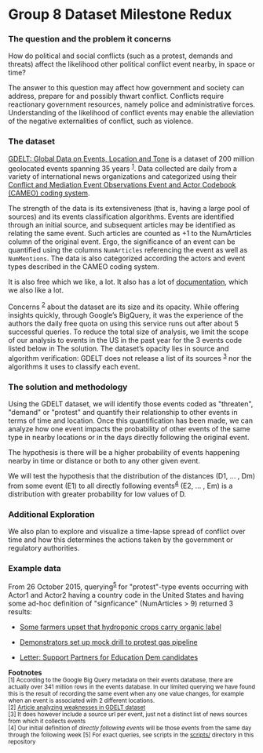 # Group 8 Dataset Milestone Redux

### The question and the problem it concerns

How do political and social conflicts (such as a protest, demands and threats) affect the likelihood other political conflict event nearby, in space or time?

The answer to this question may affect how government and society can address, prepare for and possibly thwart conflict. Conflicts require reactionary government resources, namely police and administrative forces. Understanding of the likelihood of conflict events may enable the alleviation of the negative externalities of conflict, such as violence.

### The dataset

[GDELT: Global Data on Events, Location and Tone](http://gdeltproject.org/data.html) is a dataset of 200 million geolocated events spanning 35 years <sup>[1](#341mill)</sup>. Data collected are daily from a variety of international news organizations and categorized using their [Conflict and Mediation Event Observations Event and Actor Codebook (CAMEO) coding system](http://data.gdeltproject.org/documentation/CAMEO.Manual.1.1b3.pdf).

The strength of the data is its extensiveness (that is, having a large pool of sources) and its events classification algorithms. Events are identified through an initial source, and subsequent articles may be identified as relating the same event. Such articles are counted as +1 to the NumArticles column of the original event. Ergo, the significance of an event can be quantified using the columns `NumArticles` referencing the event as well as `NumMentions`. The data is also categorized according the actors and event types described in the CAMEO coding system.

It is also free which we like, a lot. It also has a lot of [documentation](http://gdeltproject.org/data.html#documentation), which we also like a lot.

Concerns <sup>[2](#gdelt-weaknesses)</sup> about the dataset are its size and its opacity. While offering insights quickly, through Google’s BigQuery, it was the experience of the authors the daily  free quota on using this service runs out after about 5 successful queries. To reduce the total size of analysis, we limit the scope of our analysis to events in the US in the past year for the 3 events code listed below in The solution. The dataset’s opacity lies in source and algorithm verification: GDELT does not release a list of its sources <sup>[3](#sourceurls)</sup> nor the algorithms it uses to classify each event.

### The solution and methodology

Using the GDELT dataset, we will identify those events coded as "threaten", "demand" or "protest" and quantify their relationship to other events in terms of time and location. Once this quantification has been made, we can analyze how one event impacts the probability of other events of the same type in nearby locations or in the days directly following the original event.

The hypothesis is there will be a higher probability of events happening nearby in time or distance or both to any other given event.

We will test the hypothesis that the distribution of the distances (D1, ... , Dm) from some event (E1) to all directly following events<sup>[4](#directly-following-events)</sup> (E2, ... , Em) is a distribution with greater probability for low values of D.

### Additional Exploration

We also plan to explore and visualize a time-lapse spread of conflict over time and how this determines the actions taken by the government or regulatory authorities. 


### Example data

From 26 October 2015, querying<sup>[5](#see-scripts)</sup> for "protest"-type events occurring with Actor1 and Actor2 having a country code in the United States and having some ad-hoc definition of "signficance" (NumArticles > 9) returned 3 results:

* [Some farmers upset that hydroponic crops carry organic label](http://www.sfgate.com/news/science/article/Some-Vermont-farmers-to-protest-possible-organic-6590183.php)

* [Demonstrators set up mock drill to protest gas pipeline](http://marcellus.com/news/id/130770/demonstrators-set-up-mock-drill-to-protest-gas-pipeline/)

* [Letter: Support Partners for Education Dem candidates](http://www.mainlinemedianews.com/articles/2015/10/25/main_line_suburban_life/news/doc5629431998829663782224.txt)



**Footnotes**
<br />
<sub>
[1] <a name="341mill">According to the Google Big Query metadata on their events database, there are actually over 341 million rows in the events database. In our limited querying we have found this is the result of recording the same event when any one value changes, for example when an event is associated with 2 different locations.</a>
</sub>
<br />
<sub>
[2] <a name="gdelt-weaknesses" href="http://politicalviolenceataglance.org/2014/02/20/raining-on-the-parade-some-cautions-regarding-the-global-database-of-events-language-and-tone-dataset/">Article analyzing weaknesses in GDELT dataset</a>
</sub>
<br />
<sub>
[3] <a name="sourceurls">It does however include a source url per event, just not a distinct list of news sources from which it collects events</a>
</sub>
<br />
<sub>
[4] <a name="directly-following-events">Our initial definition of *directly following events* will be those events from the same day through the following week</a>
</sub>
<sub>
[5] <a name="see-scripts">For exact queries, see scripts in the [scripts/](scripts/) directory in this repository</a>
</sub>

